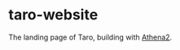 # taro-website

The landing page of Taro, building with [Athena2](https://github.com/o2team/athena2).

